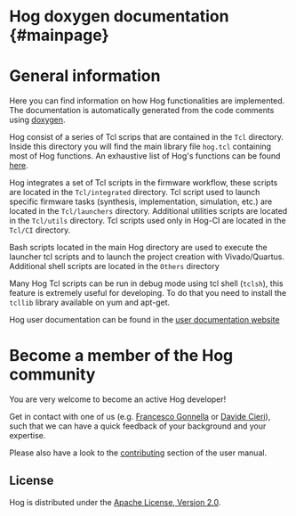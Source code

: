 Hog doxygen documentation     {#mainpage}
============

# General information
Here you can find information on how Hog functionalities are implemented.
The documentation is automatically generated from the code comments using [doxygen](https://www.doxygen.nl/index.html).

Hog consist of a series of Tcl scrips that are contained in the `Tcl` directory.
Inside this directory you will find the main library file `hog.tcl` containing most of Hog functions.
An exhaustive list of Hog's functions can be found [here](./globals.html).

Hog integrates a set of Tcl scripts in the firmware workflow, these scripts are located in the `Tcl/integrated` directory.
Tcl script used to launch specific firmware tasks (synthesis, implementation, simulation, etc.) are located in the `Tcl/launchers` directory.
Additional utilities scripts are located in the `Tcl/utils` directory.
Tcl scripts used only in Hog-CI are located in the `Tcl/CI` directory. 

Bash scripts located in the main Hog directory are used to execute the launcher tcl scripts and to launch the project creation with Vivado/Quartus.
Additional shell scripts are located in the `Others` directory

Many Hog Tcl scripts can be run in debug mode using tcl shell (`tclsh`), this feature is extremely useful for developing. To do that you need to install the `tcllib` library available on yum and apt-get.

Hog user documentation can be found in the [user documentation website](../)

# Become a member of the Hog community
You are very welcome to become an active Hog developer!

Get in contact with one of us (e.g. [Francesco Gonnella](mailto:francesco.gonnella@cern.ch) or [Davide Cieri](mailto:davide.cieri@cern.ch)), such that we can have a quick feedback of your background and your expertise.

Please also have a look to the [contributing](../04-Developing-for-Hog/01-contributing/) section of the user manual.

## License
Hog is distributed under the [Apache License, Version 2.0](http://www.apache.org/licenses/LICENSE-2.0).
